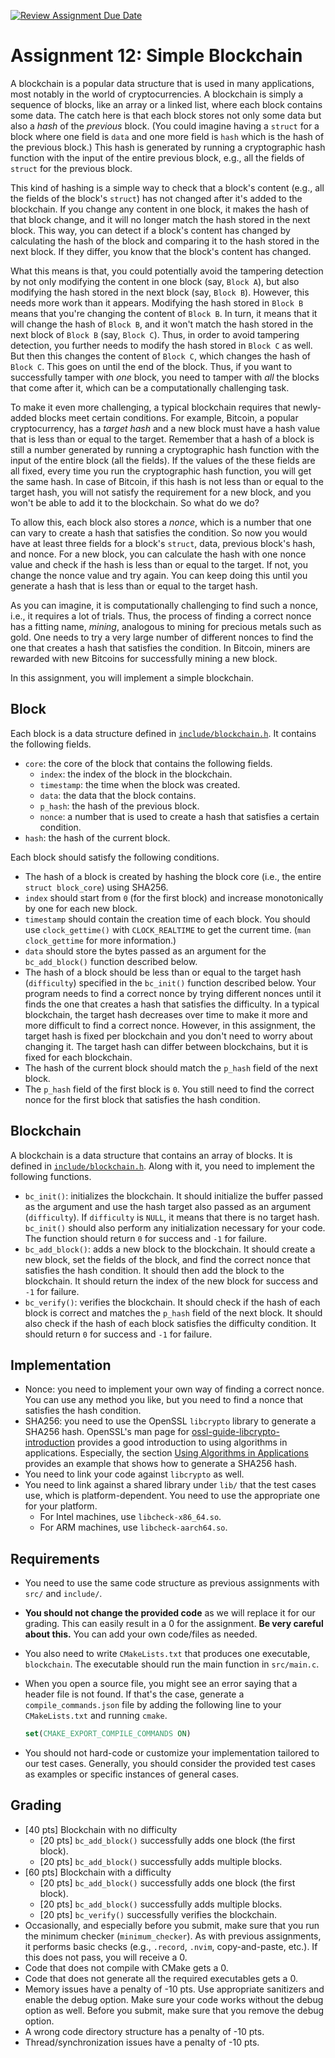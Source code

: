 [![Review Assignment Due Date](https://classroom.github.com/assets/deadline-readme-button-22041afd0340ce965d47ae6ef1cefeee28c7c493a6346c4f15d667ab976d596c.svg)](https://classroom.github.com/a/FTE1VsRr)
# Assignment 12: Simple Blockchain

A blockchain is a popular data structure that is used in many applications, most notably in the
world of cryptocurrencies. A blockchain is simply a sequence of blocks, like an array or a linked
list, where each block contains some data. The catch here is that each block stores not only some
data but also a *hash* of the *previous* block. (You could imagine having a `struct` for a block
where one field is `data` and one more field is `hash` which is the hash of the previous block.)
This hash is generated by running a cryptographic hash function with the input of the entire
previous block, e.g., all the fields of `struct` for the previous block.

This kind of hashing is a simple way to check that a block's content (e.g., all the fields of the
block's `struct`) has not changed after it's added to the blockchain. If you change any content in
one block, it makes the hash of that block change, and it will no longer match the hash stored in
the next block. This way, you can detect if a block's content has changed by calculating the hash of
the block and comparing it to the hash stored in the next block. If they differ, you know that the
block's content has changed.

What this means is that, you could potentially avoid the tampering detection by not only modifying
the content in one block (say, `Block A`), but also modifying the hash stored in the next block
(say, `Block B`). However, this needs more work than it appears. Modifying the hash stored in `Block
B` means that you're changing the content of `Block B`. In turn, it means that it will change the
hash of `Block B`, and it won't match the hash stored in the next block of `Block B` (say, `Block
C`). Thus, in order to avoid tampering detection, you further needs to modify the hash stored in
`Block C` as well. But then this changes the content of `Block C`, which changes the hash of `Block
C`. This goes on until the end of the block. Thus, if you want to successfully tamper with *one*
block, you need to tamper with *all* the blocks that come after it, which can be a computationally
challenging task.

To make it even more challenging, a typical blockchain requires that newly-added blocks meet certain
conditions. For example, Bitcoin, a popular cryptocurrency, has a *target hash* and a new block must
have a hash value that is less than or equal to the target. Remember that a hash of a block is still
a number generated by running a cryptographic hash function with the input of the entire block (all
the fields). If the values of the these fields are all fixed, every time you run the cryptographic
hash function, you will get the same hash. In case of Bitcoin, if this hash is not less than or
equal to the target hash, you will not satisfy the requirement for a new block, and you won't be
able to add it to the blockchain. So what do we do?

To allow this, each block also stores a *nonce*, which is a number that one can vary to create a
hash that satisfies the condition. So now you would have at least three fields for a block's
`struct`, data, previous block's hash, and nonce. For a new block, you can calculate the hash with
one nonce value and check if the hash is less than or equal to the target. If not, you change the
nonce value and try again. You can keep doing this until you generate a hash that is less than or
equal to the target hash.

As you can imagine, it is computationally challenging to find such a nonce, i.e., it requires a lot
of trials. Thus, the process of finding a correct nonce has a fitting name, *mining*, analogous to
mining for precious metals such as gold. One needs to try a very large number of different nonces to
find the one that creates a hash that satisfies the condition. In Bitcoin, miners are rewarded with
new Bitcoins for successfully mining a new block.

In this assignment, you will implement a simple blockchain.

## Block

Each block is a data structure defined in [`include/blockchain.h`](include/blockchain.h). It
contains the following fields.

* `core`: the core of the block that contains the following fields.
    * `index`: the index of the block in the blockchain.
    * `timestamp`: the time when the block was created.
    * `data`: the data that the block contains.
    * `p_hash`: the hash of the previous block.
    * `nonce`: a number that is used to create a hash that satisfies a certain condition.
* `hash`: the hash of the current block.

Each block should satisfy the following conditions.

* The hash of a block is created by hashing the block core (i.e., the entire `struct block_core`)
  using SHA256.
* `index` should start from `0` (for the first block) and increase monotonically by one for each new
  block.
* `timestamp` should contain the creation time of each block. You should use `clock_gettime()` with
  `CLOCK_REALTIME` to get the current time. (`man clock_gettime` for more information.)
* `data` should store the bytes passed as an argument for the `bc_add_block()` function described
  below.
* The hash of a block should be less than or equal to the target hash (`difficulty`) specified in
  the `bc_init()` function described below. Your program needs to find a correct nonce by trying
  different nonces until it finds the one that creates a hash that satisfies the difficulty. In a
  typical blockchain, the target hash decreases over time to make it more and more difficult to find
  a correct nonce. However, in this assignment, the target hash is fixed per blockchain and you
  don't need to worry about changing it. The target hash can differ between blockchains, but it is
  fixed for each blockchain.
* The hash of the current block should match the `p_hash` field of the next block.
* The `p_hash` field of the first block is `0`. You still need to find the correct nonce for the
  first block that satisfies the hash condition.

## Blockchain

A blockchain is a data structure that contains an array of blocks. It is defined in
[`include/blockchain.h`](include/blockchain.h). Along with it, you need to implement the following
functions.

* `bc_init()`: initializes the blockchain. It should initialize the buffer passed as the argument
  and use the hash target also passed as an argument (`difficulty`). If `difficulty` is `NULL`, it
  means that there is no target hash. `bc_init()` should also perform any initialization necessary
  for your code. The function should return `0` for success and `-1` for failure.
* `bc_add_block()`: adds a new block to the blockchain. It should create a new block, set the fields
  of the block, and find the correct nonce that satisfies the hash condition. It should then add the
  block to the blockchain. It should return the index of the new block for success and `-1` for
  failure.
* `bc_verify()`: verifies the blockchain. It should check if the hash of each block is correct and
  matches the `p_hash` field of the next block. It should also check if the hash of each block
  satisfies the difficulty condition. It should return `0` for success and `-1` for failure.

## Implementation

* Nonce: you need to implement your own way of finding a correct nonce. You can use any method you
  like, but you need to find a nonce that satisfies the hash condition.
* SHA256: you need to use the OpenSSL `libcrypto` library to generate a SHA256 hash. OpenSSL's man
  page for
  [ossl-guide-libcrypto-introduction](https://www.openssl.org/docs/man3.2/man7/ossl-guide-libcrypto-introduction.html)
  provides a good introduction to using algorithms in applications. Especially, the section [Using
  Algorithms in
  Applications](https://www.openssl.org/docs/man3.2/man7/ossl-guide-libcrypto-introduction.html#USING-ALGORITHMS-IN-APPLICATIONS)
  provides an example that shows how to generate a SHA256 hash.
* You need to link your code against `libcrypto` as well.
* You need to link against a shared library under `lib/` that the test cases use, which is
  platform-dependent. You need to use the appropriate one for your platform.
    * For Intel machines, use `libcheck-x86_64.so`.
    * For ARM machines, use `libcheck-aarch64.so`.

## Requirements

* You need to use the same code structure as previous assignments with `src/` and `include/`.
* **You should not change the provided code** as we will replace it for our grading. This can easily
  result in a 0 for the assignment. **Be very careful about this.** You can add your own code/files
  as needed.
* You also need to write `CMakeLists.txt` that produces one executable, `blockchain`. The executable
  should run the main function in `src/main.c`.
* When you open a source file, you might see an error saying that a header file is not found. If
  that's the case, generate a `compile_commands.json` file by adding the following line to your
  `CMakeLists.txt` and running `cmake`.

    ```cmake
    set(CMAKE_EXPORT_COMPILE_COMMANDS ON)
    ```

* You should not hard-code or customize your implementation tailored to our test cases. Generally,
  you should consider the provided test cases as examples or specific instances of general cases.

## Grading

* [40 pts] Blockchain with no difficulty
    * [20 pts] `bc_add_block()` successfully adds one block (the first block).
    * [20 pts] `bc_add_block()` successfully adds multiple blocks.
* [60 pts] Blockchain with a difficulty
    * [20 pts] `bc_add_block()` successfully adds one block (the first block).
    * [20 pts] `bc_add_block()` successfully adds multiple blocks.
    * [20 pts] `bc_verify()` successfully verifies the blockchain.
* Occasionally, and especially before you submit, make sure that you run the minimum checker
  (`minimum_checker`). As with previous assignments, it performs basic checks (e.g., `.record`,
  `.nvim`, copy-and-paste, etc.). If this does not pass, you will receive a 0.
* Code that does not compile with CMake gets a 0.
* Code that does not generate all the required executables gets a 0.
* Memory issues have a penalty of -10 pts. Use appropriate sanitizers and enable the debug option.
  Make sure your code works without the debug option as well. Before you submit, make sure that you
  remove the debug option.
* A wrong code directory structure has a penalty of -10 pts.
* Thread/synchronization issues have a penalty of -10 pts.
